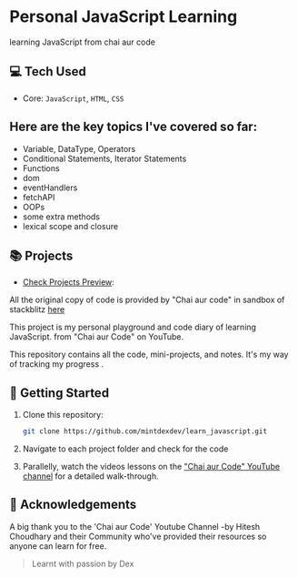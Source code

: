 # Personal JavaScript Learning

learning JavaScript from chai aur code

## 💻 Tech Used
- Core: `JavaScript`, `HTML`, `CSS`

## Here are the key topics I've covered so far:

  - Variable, DataType, Operators
  - Conditional Statements, Iterator Statements
  - Functions
  - dom
  - eventHandlers
  - fetchAPI
  - OOPs
  - some extra methods
  - lexical scope and closure

## 📚 Projects
- [Check Projects Preview](https://mintdexdev.github.io/learn_javascript/):

All the original copy of code is provided by "Chai aur code" in sandbox of stackblitz
[here](https://stackblitz.com/edit/dom-project-chaiaurcode?file=index.html)

This project is my personal playground and code diary of learning JavaScript. from "Chai aur Code" on YouTube.

This repository contains all the code, mini-projects, and notes. It's my way of tracking my progress .

## 🚀 Getting Started

1. Clone this repository:
   ```bash
   git clone https://github.com/mintdexdev/learn_javascript.git
   ```
2. Navigate to each project folder and check for the code

3. Parallelly, watch the videos lessons on the ["Chai aur Code" YouTube channel](https://youtube.com/playlist?list=PLu71SKxNbfoBuX3f4EOACle2y-tRC5Q37&si=PpqBbo-pBH3iALhY) for a detailed walk-through.

## 🙏 Acknowledgements

A big thank you to the 'Chai aur Code' Youtube Channel -by Hitesh Choudhary and
their Community who've provided their resources so anyone can learn for free.

>Learnt with passion by Dex